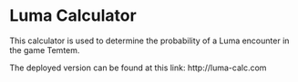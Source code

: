 <h1>Luma Calculator</h1>

<p>This calculator is used to determine the probability of a Luma encounter in the game Temtem.</p>

<p>The deployed version can be found at this link: http://luma-calc.com</p>
